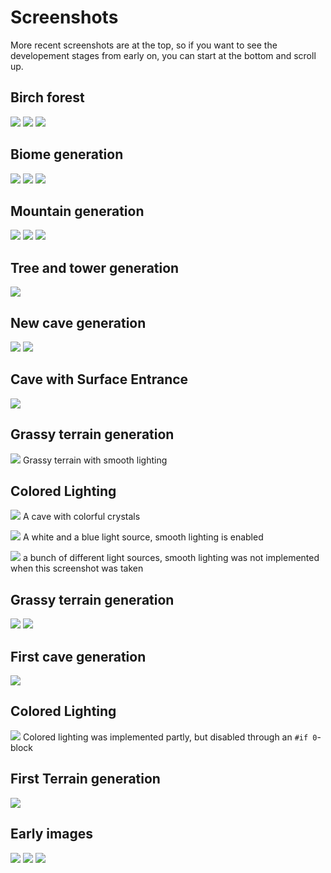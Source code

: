 # Screenshots
More recent screenshots are at the top, so if you want to see the developement stages from early on, you can start at the bottom and scroll up.

## Birch forest
![](024.png)
![](023.png)
![](022.png)

## Biome generation
![](021.png)
![](020.png)
![](019.png)

## Mountain generation
![](016.png)
![](017.png)
![](018.png)

## Tree and tower generation
![](015.png)

## New cave generation
![](014.png)
![](013.png)

## Cave with Surface Entrance
![](012.png)

## Grassy terrain generation
![](011.png)
Grassy terrain with smooth lighting

## Colored Lighting
![](010.png)
A cave with colorful crystals

![](009.png)
A white and a blue light source, smooth lighting is enabled

![](008.png)
a bunch of different light sources, smooth lighting was not implemented when this screenshot was taken

## Grassy terrain generation
![](007.png)
![](006.png)

## First cave generation
![](005.png)

## Colored Lighting
![](004.png)
Colored lighting was implemented partly, but disabled through an `#if 0`-block

## First Terrain generation
![](003.png)

## Early images
![](002.png)
![](001.png)
![](000.png)
